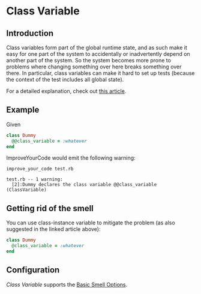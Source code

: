 # Class Variable

## Introduction

Class variables form part of the global runtime state, and as such make it easy for one part of the system to accidentally or inadvertently depend on another part of the system. So the system becomes more prone to problems where changing something over here breaks something over there. In particular, class variables can make it hard to set up tests (because the context of the test includes all global state).

For a detailed explanation, check out [this article](http://4thmouse.com/index.php/2011/03/20/why-class-variables-in-ruby-are-a-bad-idea/).

## Example

Given

```Ruby
class Dummy
  @@class_variable = :whatever
end
```

ImproveYourCode would emit the following warning:

```
improve_your_code test.rb

test.rb -- 1 warning:
  [2]:Dummy declares the class variable @@class_variable (ClassVariable)
```

## Getting rid of the smell

You can use class-instance variable to mitigate the problem (as also suggested in the linked article above):

```Ruby
class Dummy
  @class_variable = :whatever
end
```

##  Configuration

_Class Variable_ supports the [Basic Smell Options](Basic-Smell-Options.md).
